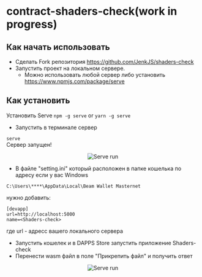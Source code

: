 # contract-shaders-check(work in progress)

## Как начать использовать

- Сделать Fork репозитория https://github.com/JenkJS/shaders-check
- Запустить проект на локальном сервере.
    - Можно использовать любой сервер либо установить https://www.npmjs.com/package/serve 
## Как установить
   Установить Serve
  ``` npm -g serve ```
  or
  ``` yarn -g serve ``` 
  
  * Запустить в терминале сервер
  
  ``` serve ```  
   Сервер запущен!

<p align="center">
  <img src="./icons/runServe.png" alt="Serve run"/>
</p>

- В файле "setting.ini" который расположен в папке кошелька по адресу если у вас Windows

```
C:\Users\****\AppData\Local\Beam Wallet Masternet
```

нужно добавить:

```
[devapp]
url=http://localhost:5000
name=<Shaders-check>
```

где url - адресс вашего локального сервера

- Запустить кошелек и в DAPPS Store запустить приложение Shaders-check
- Перенести wasm файл в поле "Прикрепить файл" и получить ответ
<p align="center">
  <img src="./icons/shaderCheck.png" alt="Serve run"/>
</p>
